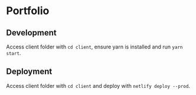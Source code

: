 # Portfolio

## Development
Access client folder with `cd client`, ensure yarn is installed and run `yarn start`.

## Deployment
Access client folder with `cd client` and deploy with `netlify deploy --prod`.